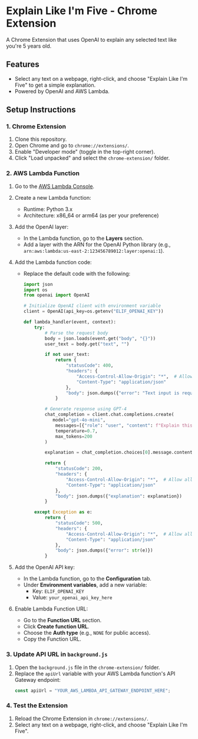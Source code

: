 # Explain Like I'm Five - Chrome Extension

A Chrome Extension that uses OpenAI to explain any selected text like you're 5 years old.

## Features
- Select any text on a webpage, right-click, and choose "Explain Like I'm Five" to get a simple explanation.
- Powered by OpenAI and AWS Lambda.

## Setup Instructions

### 1. Chrome Extension
1. Clone this repository.
2. Open Chrome and go to `chrome://extensions/`.
3. Enable "Developer mode" (toggle in the top-right corner).
4. Click "Load unpacked" and select the `chrome-extension/` folder.

### 2. AWS Lambda Function
1. Go to the [AWS Lambda Console](https://aws.amazon.com/lambda/).
2. Create a new Lambda function:
   - Runtime: Python 3.x
   - Architecture: x86_64 or arm64 (as per your preference)
3. Add the OpenAI layer:
   - In the Lambda function, go to the **Layers** section.
   - Add a layer with the ARN for the OpenAI Python library (e.g., `arn:aws:lambda:us-east-2:123456789012:layer:openai:1`).
4. Add the Lambda function code:
   - Replace the default code with the following:
     ```python
     import json
     import os
     from openai import OpenAI

     # Initialize OpenAI client with environment variable
     client = OpenAI(api_key=os.getenv("ELIF_OPENAI_KEY"))

     def lambda_handler(event, context):
         try:
             # Parse the request body
             body = json.loads(event.get("body", "{}"))
             user_text = body.get("text", "")

             if not user_text:
                 return {
                     "statusCode": 400,
                     "headers": {
                         "Access-Control-Allow-Origin": "*",  # Allow all origins (CORS fix)
                         "Content-Type": "application/json"
                     },
                     "body": json.dumps({"error": "Text input is required."})
                 }

             # Generate response using GPT-4
             chat_completion = client.chat.completions.create(
                model="gpt-4o-mini",
                 messages=[{"role": "user", "content": f"Explain this like I'm five: {user_text}"}],
                 temperature=0.7,
                 max_tokens=200
             )

             explanation = chat_completion.choices[0].message.content.strip()

             return {
                 "statusCode": 200,
                 "headers": {
                     "Access-Control-Allow-Origin": "*",  # Allow all origins (CORS fix)
                     "Content-Type": "application/json"
                 },
                 "body": json.dumps({"explanation": explanation})
             }

         except Exception as e:
             return {
                 "statusCode": 500,
                 "headers": {
                     "Access-Control-Allow-Origin": "*",  # Allow all origins (CORS fix)
                     "Content-Type": "application/json"
                 },
                 "body": json.dumps({"error": str(e)})
             }
     ```
5. Add the OpenAI API key:
   - In the Lambda function, go to the **Configuration** tab.
   - Under **Environment variables**, add a new variable:
     - Key: `ELIF_OPENAI_KEY`
     - Value: `your_openai_api_key_here`
    
6. Enable Lambda Function URL:
   - Go to the **Function URL** section.
   - Click **Create function URL**.
   - Choose the **Auth type** (e.g., `NONE` for public access).
   - Copy the Function URL.

### 3. Update API URL in `background.js`
1. Open the `background.js` file in the `chrome-extension/` folder.
2. Replace the `apiUrl` variable with your AWS Lambda function's API Gateway endpoint:
   ```javascript
   const apiUrl = "YOUR_AWS_LAMBDA_API_GATEWAY_ENDPOINT_HERE";
### 4. Test the Extension
1. Reload the Chrome Extension in `chrome://extensions/`.
2. Select any text on a webpage, right-click, and choose "Explain Like I'm Five".
